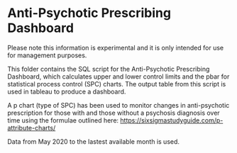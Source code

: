 # Anti-Psychotic Prescribing Dashboard

Please note this information is experimental and it is only intended for use for management purposes.

This folder contains the SQL script for the Anti-Psychotic Prescribing Dashboard, which calculates upper and lower control limits and the pbar for statistical process control (SPC) charts. The output table from this script is used in tableau to produce a dashboard.

A p chart (type of SPC) has been used to monitor changes in anti-psychotic prescription for those with and those without a psychosis diagnosis over time using the formulae outlined here: https://sixsigmastudyguide.com/p-attribute-charts/

Data from May 2020 to the lastest available month is used.
